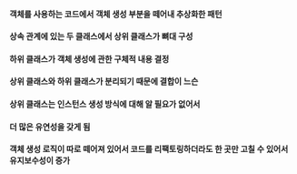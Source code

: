#### 객체를 사용하는 코드에서 객체 생성 부분을 떼어내 추상화한 패턴

#### 상속 관계에 있는 두 클래스에서 상위 클래스가 뼈대 구성

#### 하위 클래스가 객체 생성에 관한 구체적 내용 결정

#### 상위 클래스와 하위 클래스가 분리되기 때문에 결합이 느슨

#### 상위 클래스는 인스턴스 생성 방식에 대해 알 필요가 없어서

#### 더 많은 유연성을 갖게 됨

#### 객체 생성 로직이 따로 떼어져 있어서 코드를 리팩토링하더라도 한 곳만 고칠 수 있어서 유지보수성이 증가
